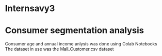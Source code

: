 # Internsavy3
# Consumer segmentation analysis 
Consumer age and annual income anlysis was done using Colab Notebooks
The dataset in use was the Mall_Customer.csv dataset
